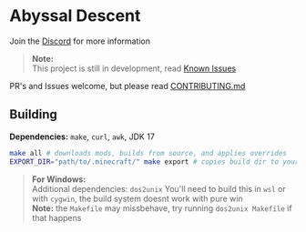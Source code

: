 # Abyssal Descent
Join the [Discord](https://discord.gg/S43xbbHAe2) for more information  

> **Note:**  
> This project is still in development, read [Known Issues](KNOWN_ISSUES.md)

PR's and Issues welcome, but please read [CONTRIBUTING.md](CONTRIBUTING.md)

## Building
**Dependencies:** `make`, `curl`, `awk`, JDK 17
```bash
make all # downloads mods, builds from source, and applies overrides
EXPORT_DIR="path/to/.minecraft/" make export # copies build dir to your instance
```

> **For Windows:**  
> Additional dependencies: `dos2unix`
> You'll need to build this in `wsl` or with `cygwin`, the build system doesnt work with pure win  
> **Note:** the `Makefile` may missbehave, try running `dos2unix Makefile` if that happens
